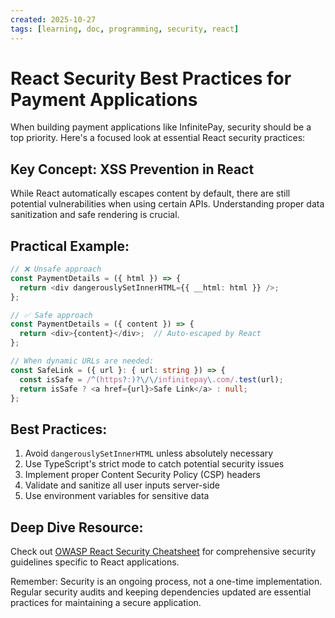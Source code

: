 ```yaml
---
created: 2025-10-27
tags: [learning, doc, programming, security, react]
---
```


# React Security Best Practices for Payment Applications

When building payment applications like InfinitePay, security should be a top priority. Here's a focused look at essential React security practices:

## Key Concept: XSS Prevention in React

While React automatically escapes content by default, there are still potential vulnerabilities when using certain APIs. Understanding proper data sanitization and safe rendering is crucial.

## Practical Example:

```typescript
// ❌ Unsafe approach
const PaymentDetails = ({ html }) => {
  return <div dangerouslySetInnerHTML={{ __html: html }} />;
};

// ✅ Safe approach
const PaymentDetails = ({ content }) => {
  return <div>{content}</div>;  // Auto-escaped by React
};

// When dynamic URLs are needed:
const SafeLink = ({ url }: { url: string }) => {
  const isSafe = /^(https?:)?\/\/infinitepay\.com/.test(url);
  return isSafe ? <a href={url}>Safe Link</a> : null;
};
```

## Best Practices:

1. Avoid `dangerouslySetInnerHTML` unless absolutely necessary
2. Use TypeScript's strict mode to catch potential security issues
3. Implement proper Content Security Policy (CSP) headers
4. Validate and sanitize all user inputs server-side
5. Use environment variables for sensitive data

## Deep Dive Resource:

Check out [OWASP React Security Cheatsheet](https://cheatsheetseries.owasp.org/cheatsheets/React_Security_Cheat_Sheet.html) for comprehensive security guidelines specific to React applications.

Remember: Security is an ongoing process, not a one-time implementation. Regular security audits and keeping dependencies updated are essential practices for maintaining a secure application.
